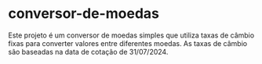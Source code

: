 # conversor-de-moedas
Este projeto é um conversor de moedas simples que utiliza taxas de câmbio fixas para converter valores entre diferentes moedas. As taxas de câmbio são baseadas na data de cotação de 31/07/2024.
